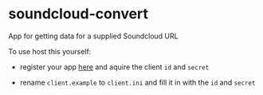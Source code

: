 soundcloud-convert
==================

App for getting data for a supplied Soundcloud URL

To use host this yourself:

* register your app [here](http://soundcloud.com/you/apps) and aquire the client `id` and `secret`

* rename `client.example` to `client.ini` and fill it in with the `id` and `secret`
